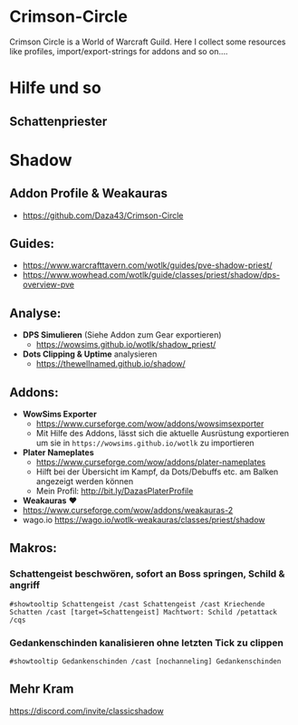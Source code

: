 # Crimson-Circle
Crimson Circle is a World of Warcraft Guild. Here I collect some resources like profiles, import/export-strings for addons and so on….

# Hilfe und so

## Schattenpriester 

# Shadow

## Addon Profile & Weakauras 
- https://github.com/Daza43/Crimson-Circle

## Guides:
- https://www.warcrafttavern.com/wotlk/guides/pve-shadow-priest/
- https://www.wowhead.com/wotlk/guide/classes/priest/shadow/dps-overview-pve

## Analyse:
- **DPS Simulieren** (Siehe Addon zum Gear exportieren)
  - https://wowsims.github.io/wotlk/shadow_priest/
- **Dots Clipping & Uptime** analysieren
  - https://thewellnamed.github.io/shadow/

## Addons:
- **WowSims Exporter**
  - https://www.curseforge.com/wow/addons/wowsimsexporter
  - Mit Hilfe des Addons, lässt sich die aktuelle Ausrüstung exportieren um sie in `https://wowsims.github.io/wotlk` zu importieren
- **Plater Nameplates**
  - https://www.curseforge.com/wow/addons/plater-nameplates
  - Hilft bei der Übersicht im Kampf, da Dots/Debuffs etc. am Balken angezeigt werden können
  - Mein Profil: http://bit.ly/DazasPlaterProfile
- **Weakauras** :heart:
 - https://www.curseforge.com/wow/addons/weakauras-2
 - wago.io https://wago.io/wotlk-weakauras/classes/priest/shadow

## Makros:

### Schattengeist beschwören, sofort an Boss springen, Schild & angriff 
`#showtooltip Schattengeist
/cast Schattengeist
/cast Kriechende Schatten
/cast [target=Schattengeist] Machtwort: Schild
/petattack
/cqs`

### Gedankenschinden kanalisieren ohne letzten Tick zu clippen
`#showtooltip Gedankenschinden
/cast [nochanneling] Gedankenschinden`


## Mehr Kram

https://discord.com/invite/classicshadow
